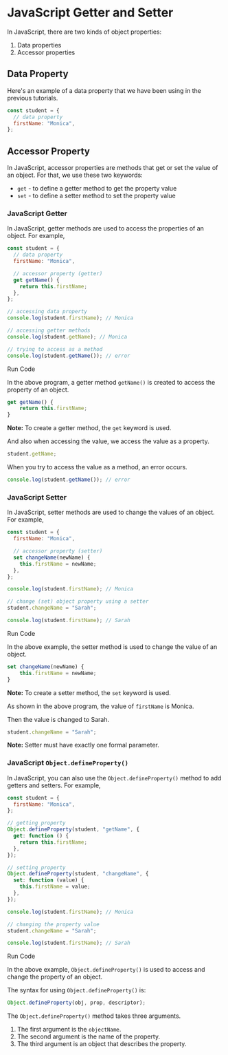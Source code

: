 # JavaScript Getter and Setter

In JavaScript, there are two kinds of object properties:

1. Data properties
2. Accessor properties

## Data Property

Here's an example of a data property that we have been using in the previous tutorials.

```javascript
const student = {
  // data property
  firstName: "Monica",
};
```

## Accessor Property

In JavaScript, accessor properties are methods that get or set the value of an object. For that, we use these two keywords:

- `get` - to define a getter method to get the property value
- `set` - to define a setter method to set the property value

### JavaScript Getter

In JavaScript, getter methods are used to access the properties of an object. For example,

```javascript
const student = {
  // data property
  firstName: "Monica",

  // accessor property (getter)
  get getName() {
    return this.firstName;
  },
};

// accessing data property
console.log(student.firstName); // Monica

// accessing getter methods
console.log(student.getName); // Monica

// trying to access as a method
console.log(student.getName()); // error
```

Run Code

In the above program, a getter method `getName()` is created to access the property of an object.

```javascript
get getName() {
    return this.firstName;
}
```

**Note:** To create a getter method, the `get` keyword is used.

And also when accessing the value, we access the value as a property.

```javascript
student.getName;
```

When you try to access the value as a method, an error occurs.

```javascript
console.log(student.getName()); // error
```

### JavaScript Setter

In JavaScript, setter methods are used to change the values of an object. For example,

```javascript
const student = {
  firstName: "Monica",

  // accessor property (setter)
  set changeName(newName) {
    this.firstName = newName;
  },
};

console.log(student.firstName); // Monica

// change (set) object property using a setter
student.changeName = "Sarah";

console.log(student.firstName); // Sarah
```

Run Code

In the above example, the setter method is used to change the value of an object.

```javascript
set changeName(newName) {
    this.firstName = newName;
}
```

**Note:** To create a setter method, the `set` keyword is used.

As shown in the above program, the value of `firstName` is Monica.

Then the value is changed to Sarah.

```javascript
student.changeName = "Sarah";
```

**Note:** Setter must have exactly one formal parameter.

### JavaScript `Object.defineProperty()`

In JavaScript, you can also use the `Object.defineProperty()` method to add getters and setters. For example,

```javascript
const student = {
  firstName: "Monica",
};

// getting property
Object.defineProperty(student, "getName", {
  get: function () {
    return this.firstName;
  },
});

// setting property
Object.defineProperty(student, "changeName", {
  set: function (value) {
    this.firstName = value;
  },
});

console.log(student.firstName); // Monica

// changing the property value
student.changeName = "Sarah";

console.log(student.firstName); // Sarah
```

Run Code

In the above example, `Object.defineProperty()` is used to access and change the property of an object.

The syntax for using `Object.defineProperty()` is:

```javascript
Object.defineProperty(obj, prop, descriptor);
```

The `Object.defineProperty()` method takes three arguments.

1. The first argument is the `objectName`.
2. The second argument is the name of the property.
3. The third argument is an object that describes the property.

```

```
